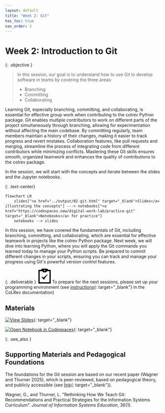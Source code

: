 ```yaml
---
layout: default
title: "Week 2: Git"
has_toc: true
nav_order: 3
---
```


# Week 2: Introduction to Git

{: .objective }
> In this session, our goal is to understand how to use Git to develop software in teams by covering the three areas:
>
>- Branching
>- Committing
>- Collaborating

Learning Git, especially branching, committing, and collaborating, is essential for effective group work when contributing to the colrev Python package. Git enables multiple contributors to work on different parts of the project simultaneously through branching, allowing for experimentation without affecting the main codebase. By committing regularly, team members maintain a history of their changes, making it easier to track progress and revert mistakes. Collaboration features, like pull requests and merging, streamline the process of integrating code from different contributors while minimizing conflicts. Mastering these Git skills ensures smooth, organized teamwork and enhances the quality of contributions to the colrev package.

In the session, we will start with the concepts and iterate between the slides and the Jupyter notebooks.


{: .text-center}
```mermaid
flowchart LR
    slides["<a href="../output/02-git.html" target="_blank">Slides</a> illustrating the concepts"] ---> notebooks["<a href="https://codespaces.new/digital-work-lab/practice-git" target="_blank">Notebooks</a> for practice"]
    notebooks --> slides
```

In this session, we have covered the fundamentals of Git, including branching, committing, and collaborating, which are essential for effective teamwork in projects like the colrev Python package. Next week, we will dive into learning Python, where you will apply the Git commands you learned today to manage your Python scripts. Be prepared to commit different changes in your scripts, ensuring you can track and manage your progress using Git's powerful version control features.

{: .deliverable }
![tasks logo](../assets/iconmonstr-clipboard-5.svg)To prepare for the next sessions, please set up your programming environment (see [instructions](https://colrev-environment.github.io/colrev/dev_docs/setup.html){: target="_blank"} in the CoLRev documentation)

## Materials

[![View Slides](https://img.shields.io/badge/View-Slides-orange?logo=html5)](../output/02-git.html){: target="_blank"}

[![Open Notebook in Codespaces](https://img.shields.io/badge/Open%20in%20Codespaces-blue?logo=github)](https://codespaces.new/digital-work-lab/practice-git){: target="_blank"}

{: .see_also }

## Supporting Materials and Pedagogical Foundations

The foundations for the Git session are based on our recent paper (Wagner and Thurner 2025), which is peer-reviewed, based on pedagogical theory, and publicly accessible (see [link](https://digital-work-lab.github.io/rethink-git-teaching/){: target="_blank"}).

<div class="references">
    <p>Wagner, G., and Thurner, L. "Rethinking How We Teach Git: Recommendations and Practical Strategies for the Information Systems Curriculum". <i>Journal of Information Systems Education</i>, 36(1).</p>
</div>
